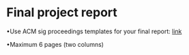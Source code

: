 #  Final project report

•Use ACM sig proceedings templates for your final report: [link](http://www.acm.org/publications/proceedings-template)

•Maximum 6 pages (two columns)

